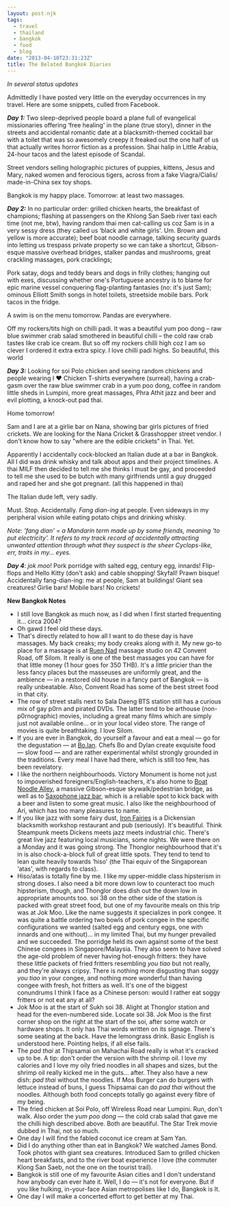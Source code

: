 ```yaml
---
layout: post.njk
tags:
  - travel
  - thailand
  - bangkok
  - food
  - blog
date: "2013-04-10T23:31:23Z"
title: The Belated Bangkok Diaries
---
```


_In several status updates_

Admittedly I have posted very little on the everyday occurrences in my travel. Here are some snippets, culled from Facebook.

**_Day 1:_** Two sleep-deprived people board a plane full of evangelical missionaries offering &#8216;free healing' in the plane (true story), dinner in the streets and accidental romantic date at a blacksmith-themed cocktail bar with a toilet that was so awesomely creepy it freaked out the one half of us that actually writes horror fiction as a profession. Shai halip in Little Arabia, 24-hour tacos and the latest episode of Scandal.

Street vendors selling holographic pictures of puppies, kittens, Jesus and Mary, naked women and ferocious tigers, across from a fake Viagra/Cialis/ made-in-China sex toy shops.

Bangkok is my happy place. Tomorrow: at least two massages.

**_Day 2:_** In no particular order: grilled chicken hearts, the breakfast of champions; flashing at passengers on the Khlong San Saeb river taxi each time (not me, btw), having random thai men cat-calling us coz Sam is in a very sessy dress (they called us &#8216;black and white girls'. Um. Brown and yellow is more accurate); beef boat noodle carnage, talking security guards into letting us trespass private property so we can take a shortcut, Gibson-esque massive overhead bridges, stalker pandas and mushrooms, great crackling massages, pork cracklings;

Pork satay, dogs and teddy bears and dogs in frilly clothes; hanging out with exes, discussing whether one's Portuguese ancestry is to blame for epic marine vessel conquering flag-planting fantasies (no: it's just Sam); ominous Elliott Smith songs in hotel toilets, streetside mobile bars. Pork tacos in the fridge.

A swim is on the menu tomorrow. Pandas are everywhere.

Off my rockers/tits high on chilli padi. It was a beautiful yum poo dong &#8211; raw blue swimmer crab salad smothered in beautiful chilli &#8211; the cold raw crab tastes like crab ice cream. But so off my rockers chilli high coz I am so clever I ordered it extra extra spicy. I love chilli padi highs. So beautiful, this world

**_Day 3:_** Looking for soi Polo chicken and seeing random chickens and people wearing I ♥ Chicken T-shirts everywhere (surreal), having a crab-gasm over the raw blue swimmer crab in a yum poo dong, coffee in random little sheds in Lumpini, more great massages, Phra Athit jazz and beer and evil plotting, a knock-out pad thai.

Home tomorrow!

Sam and I are at a girlie bar on Nana, showing bar girls pictures of fried crickets. We are looking for the Nana Cricket & Grasshopper street vendor. I don't know how to say "where are the edible crickets" in Thai. Yet.

Apparently I accidentally cock-blocked an Italian dude at a bar in Bangkok. All I did was drink whisky and talk about apps and their project timelines. A thai MILF then decided to tell me she thinks I must be gay, and proceeded to tell me she used to be butch with many girlfriends until a guy drugged and raped her and she got pregnant. (all this happened in thai)

The Italian dude left, very sadly.

Must. Stop. Accidentally. _Fang dian-ing_ at people. Even sideways in my peripheral vision while eating potato chips and drinking whisky.

_Note: 'fang dian' = a Mandarin term made up by some friends, meaning &#8216;to put electricity'. It refers to my track record of accidentally attracting unwanted attention through what they suspect is the sheer Cyclops-like, err, traits in my… eyes._

**_Day 4_**: _jok moo_! Pork porridge with salted egg, century egg, innards! Flip-flops and Hello Kitty (don't ask) and cable shopping! Skyfall! Prawn bisque! Accidentally fang-dian-ing: me at people, Sam at buildings! Giant sea creatures! Girlie bars! Mobile bars! No crickets!

**New Bangkok Notes**

- I still love Bangkok as much now, as I did when I first started frequenting it… circa 2004?
- Oh gawd I feel old these days.
- That's directly related to how all I want to do these day is have massages. My back creaks; my body creaks along with it. My new go-to place for a massage is at [Ruen Nad](https://www.facebook.com/ruennuadmassage) massage studio on 42 Convent Road, off Silom. It really is one of the best massages you can have for that little money (1 hour goes for 350 THB). It's a _little_ pricier than the less fancy places but the masseuses are uniformly great, and the ambience — in a restored old house in a fancy part of Bangkok — is really unbeatable. Also, Convent Road has some of the best street food in that city.
- The row of street stalls next to Sala Daeng BTS station still has a curious mix of gay p0rn and pirated DVDs. The latter tend to be arthouse (non-p0rnographic) movies, including a great many films which are simply just not available online… or in your local video store. The range of movies is quite breathtaking. I love Silom.
- If you are ever in Bangkok, do yourself a favour and eat a meal — go for the degustation — at [Bo.lan](http://www.bolan.co.th). Chefs Bo and Dylan create exquisite food — slow food — and are rather experimental whilst strongly grounded in the traditions. Every meal I have had there, which is still too few, has been revelatory.
- I like the northern neighbourhoods. Victory Monument is home not just to impoverished foreigners/English-teachers, it's also home to [Boat Noodle Alley](http://www.eatingthaifood.com/2010/11/restaurant-sud-yod-kuay-teow-reua-best-boat-noodles/), a massive Gibson-esque skywalk/pedestrian bridge, as well as to [Saxophone jazz bar](http://www.saxophonepub.com/), which is a reliable spot to kick back with a beer and listen to some great music. I also like the neighbourhood of Ari, which has too many pleasures to name.
- If you like jazz with some fairy dust, [Iron Fairies](http://travel.cnn.com/bangkok/shop/iron-fairies-bangkoks-latest-it-venue-958296) is a Dickensian blacksmith workshop restaurant and pub (seriously). It's beautiful. Think Steampunk meets Dickens meets jazz meets industrial chic. There's great live jazz featuring local musicians, some nights. We were there on a Monday and it was going strong. The Thonglor neighbourhood that it's in is also chock-a-block full of great little spots. They tend to tend to lean quite heavily towards &#8216;hiso' (the Thai equiv of the Singaporean &#8216;atas', with regards to class).
- Hiso/atas is totally fine by me. I like my upper-middle class hipsterism in strong doses. I also need a bit more down low to counteract too much hipsterism, though, and Thonglor does dish out the down low in appropriate amounts too. soi 38 on the other side of the station is packed with great street food, but one of my favourite meals on this trip was at Jok Moo. Like the name suggests it specializes in pork congee. It was quite a battle ordering two bowls of pork congee in the specific configurations we wanted (salted egg and century eggs, one with innards and one without)… in my limited Thai, but my hunger prevailed and we succeeded. The porridge held its own against some of the best Chinese congees in Singapore/Malaysia. They also seem to have solved the age-old problem of never having hot-enough fritters: they have these little packets of fried fritters resembling _you tiao_ but not really, and they're always cripsy. There is nothing more disgusting than soggy _you tiao_ in your congee, and nothing more wonderful than having congee with fresh, hot fritters as well. It's one of the biggest conundrums I think I face as a Chinese person: would I rather eat soggy fritters or not eat any at all?
- Jok Moo is at the start of Sukh soi 38. Alight at Thonglor station and head for the even-numbered side. Locate soi 38. Jok Moo is the first corner shop on the right at the start of the soi, after some watch or hardware shops. It only has Thai words written on its signage. There's some seating at the back. Have the lemongrass drink. Basic English is understood here. Pointing helps, if all else fails.
- The _pad thai_ at Thipsamai on Mahachai Road really is what it's cracked up to be. A tip: don't order the version with the shrimp oil. I love my calories and I love my oily fried noodles in all shapes and sizes, but the shrimp oil really kicked me in the guts… after. They also have a new dish: _pad thai_ without the noodles. If Mos Burger can do burgers with lettuce instead of buns, I guess Thipsamai can do _pad thai_ without the noodles. Although both food concepts totally go against every fibre of my being.
- The fried chicken at Soi Polo, off Wireless Road near Lumpini. Run, don't walk. Also order the _yum poo dong_ — the cold crab salad that gave me the chilli high described above. Both are beautiful. The Star Trek movie dubbed in Thai, not so much.
- One day I will find the fabled coconut ice cream at Sam Yan.
- Did I do anything other than eat in Bangkok? We watched James Bond. Took photos with giant sea creatures. Introduced Sam to grilled chicken heart breakfasts, and to the river boat experience I love (the commuter Klong San Saeb, not the one on the tourist trail).
- Bangkok is still one of my favourite Asian cities and I don't understand how anybody can ever hate it. Well, I do — it's not for everyone. But if you like hulking, in-your-face Asian metropolises like I do, Bangkok is It.
- One day I will make a concerted effort to get better at my Thai.
